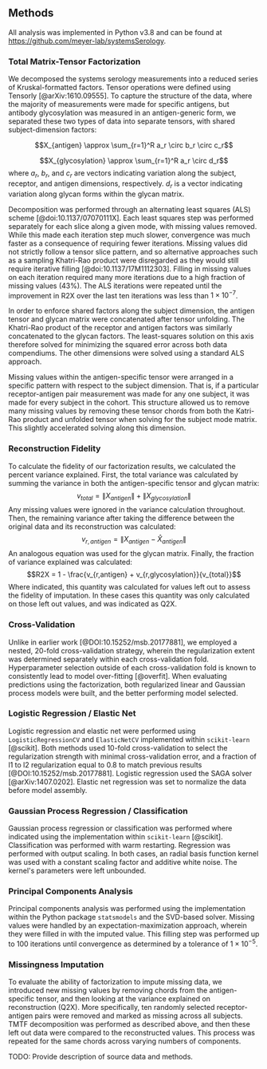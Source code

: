 ## Methods

All analysis was implemented in Python v3.8 and can be found at <https://github.com/meyer-lab/systemsSerology>.

### Total Matrix-Tensor Factorization

We decomposed the systems serology measurements into a reduced series of Kruskal-formatted factors. Tensor operations were defined using Tensorly [@arXiv:1610.09555]. To capture the structure of the data, where the majority of measurements were made for specific antigens, but antibody glycosylation was measured in an antigen-generic form, we separated these two types of data into separate tensors, with shared subject-dimension factors:

$$X_{antigen} \approx \sum_{r=1}^R a_r \circ b_r \circ c_r$$

$$X_{glycosylation} \approx \sum_{r=1}^R a_r \circ d_r$$
where $a_r$, $b_r$, and $c_r$ are vectors indicating variation along the subject, receptor, and antigen dimensions, respectively. $d_r$ is a vector indicating variation along glycan forms within the glycan matrix.

Decomposition was performed through an alternating least squares (ALS) scheme [@doi:10.1137/07070111X]. Each least squares step was performed separately for each slice along a given mode, with missing values removed. While this made each iteration step much slower, convergence was much faster as a consequence of requiring fewer iterations. Missing values did not strictly follow a tensor slice pattern, and so alternative approaches such as a sampling Khatri-Rao product were disregarded as they would still require iterative filling [@doi:10.1137/17M1112303]. Filling in missing values on each iteration required many more iterations due to a high fraction of missing values (43%). The ALS iterations were repeated until the improvement in R2X over the last ten iterations was less than $1\times 10^{-7}$.

In order to enforce shared factors along the subject dimension, the antigen tensor and glycan matrix were concatenated after tensor unfolding. The Khatri-Rao product of the receptor and antigen factors was similarly concatenated to the glycan factors. The least-squares solution on this axis therefore solved for minimizing the squared error across both data compendiums. The other dimensions were solved using a standard ALS approach.

Missing values within the antigen-specific tensor were arranged in a specific pattern with respect to the subject dimension. That is, if a particular receptor-antigen pair measurement was made for any one subject, it was made for every subject in the cohort. This structure allowed us to remove many missing values by removing these tensor chords from both the Katri-Rao product and unfolded tensor when solving for the subject mode matrix. This slightly accelerated solving along this dimension.

### Reconstruction Fidelity

To calculate the fidelity of our factorization results, we calculated the percent variance explained. First, the total variance was calculated by summing the variance in both the antigen-specific tensor and glycan matrix:
$$v_{total} = \left \| X_{antigen}  \right \| + \left \| X_{glycosylation}  \right \|$$
Any missing values were ignored in the variance calculation throughout. Then, the remaining variance after taking the difference between the original data and its reconstruction was calculated:
$$v_{r,antigen} = \left \| X_{antigen} - \hat X_{antigen}  \right \|$$
An analogous equation was used for the glycan matrix. Finally, the fraction of variance explained was calculated:
$$R2X = 1 - \frac{v_{r,antigen} + v_{r,glycosylation}}{v_{total}}$$
Where indicated, this quantity was calculated for values left out to assess the fidelity of imputation. In these cases this quantity was only calculated on those left out values, and was indicated as Q2X.

### Cross-Validation

Unlike in earlier work [@DOI:10.15252/msb.20177881], we employed a nested, 20-fold cross-validation strategy, wherein the regularization extent was determined separately within each cross-validation fold. Hyperparameter selection outside of each cross-validation fold is known to consistently lead to model over-fitting [@overfit]. When evaluating predictions using the factorization, both regularized linear and Gaussian process models were built, and the better performing model selected.

### Logistic Regression / Elastic Net

Logistic regression and elastic net were performed using `LogisticRegressionCV` and `ElasticNetCV` implemented within `scikit-learn` [@scikit]. Both methods used 10-fold cross-validation to select the regularization strength with minimal cross-validation error, and a fraction of l1 to l2 regularization equal to 0.8 to match previous results [@DOI:10.15252/msb.20177881]. Logistic regression used the SAGA solver [@arXiv:1407.0202]. Elastic net regression was set to normalize the data before model assembly.

### Gaussian Process Regression / Classification

Gaussian process regression or classification was performed where indicated using the implementation within `scikit-learn` [@scikit]. Classification was performed with warm restarting. Regression was performed with output scaling. In both cases, an radial basis function kernel was used with a constant scaling factor and additive white noise. The kernel's parameters were left unbounded.

### Principal Components Analysis

Principal components analysis was performed using the implementation within the Python package `statsmodels` and the SVD-based solver. Missing values were handled by an expectation-maximization approach, wherein they were filled in with the imputed value. This filling step was performed up to 100 iterations until convergence as determined by a tolerance of $1 \times 10^{-5}$.

### Missingness Imputation

To evaluate the ability of factorization to impute missing data, we introduced new missing values by removing chords from the antigen-specific tensor, and then looking at the variance explained on reconstruction (Q2X). More specifically, ten randomly selected receptor-antigen pairs were removed and marked as missing across all subjects. TMTF decomposition was performed as described above, and then these left out data were compared to the reconstructed values. This process was repeated for the same chords across varying numbers of components.

TODO: Provide description of source data and methods.
